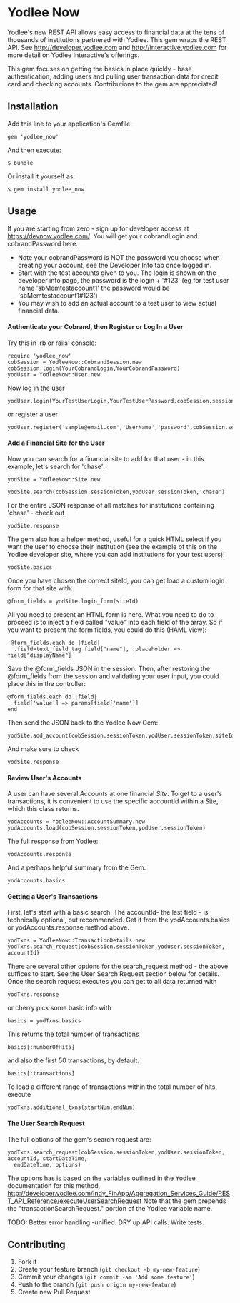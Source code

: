 # Yodlee Now

Yodlee's new REST API allows easy access to financial data at the tens of thousands of institutions partnered with Yodlee.  This gem wraps the REST API.  See http://developer.yodlee.com and http://interactive.yodlee.com for more detail on Yodlee Interactive's offerings.

This gem focuses on getting the basics in place quickly - base authentication, adding users and pulling user transaction data for credit card and checking accounts.  Contributions to the gem are appreciated!

## Installation

Add this line to your application's Gemfile:

    gem 'yodlee_now'

And then execute:

    $ bundle

Or install it yourself as:

    $ gem install yodlee_now

## Usage

If you are starting from zero - sign up for developer access at https://devnow.yodlee.com/.  You will get your cobrandLogin and cobrandPassword here.

 * Note your cobrandPassword is NOT the password you choose when creating your account, see the Developer Info tab once logged in.  
 * Start with the test accounts given to you.  The login is shown on the developer info page, the password is the login + '#123' (eg for test user name 'sbMemtestaccount1' the password would be 'sbMemtestaccount1#123')
 * You may wish to add an actual account to a test user to view actual financial data.  


#### Authenticate your Cobrand, then Register or Log In a User

Try this in irb or rails' console:

    require 'yodlee_now'
    cobSession = YodleeNow::CobrandSession.new
    cobSession.login(YourCobrandLogin,YourCobrandPassword)
    yodUser = YodleeNow::User.new

Now log in the user
    
    yodUser.login(YourTestUserLogin,YourTestUserPassword,cobSession.sessionToken)

or register a user
    
    yodUser.register('sample@email.com','UserName','password',cobSession.sessionToken)

#### Add a Financial Site for the User

Now you can search for a financial site to add for that user - in this example, let's search for 'chase':

    yodSite = YodleeNow::Site.new

    yodSite.search(cobSession.sessionToken,yodUser.sessionToken,'chase')

For the entire JSON response of all matches for institutions containing 'chase' - check out
    
    yodSite.response

The gem also has a helper method, useful for a quick HTML select if you want the user to choose their institution (see the example of this on the Yodlee developer site, where you can add institutions for your test users):

    yodSite.basics

Once you have chosen the correct siteId, you can get load a custom login form for that site with:

    @form_fields = yodSite.login_form(siteId)

All you need to present an HTML form is here.  What you need to do to proceed is to inject a field called "value" into each field of the array.  So if you want to present the form fields, you could do this (HAML view):

    -@form_fields.each do |field|
      .field=text_field_tag field["name"], :placeholder => field["displayName"]

Save the @form_fields JSON in the session. Then, after restoring the @form_fields from the session and validating your user input, you could place this in the controller:
    
    @form_fields.each do |field|
      field['value'] => params[field['name']]
    end

Then send the JSON back to the Yodlee Now Gem:
    
    yodSite.add_account(cobSession.sessionToken,yodUser.sessionToken,siteId,@form_fields)

And make sure to check 

    yodSite.response

#### Review User's Accounts

A user can have several *Accounts* at one financial *Site*.  To get to a user's transactions, it is convenient to use the specific accountId within a Site, which this class returns.

    yodAccounts = YodleeNow::AccountSummary.new
    yodAccounts.load(cobSession.sessionToken,yodUser.sessionToken)

The full response from Yodlee:

    yodAccounts.response

And a perhaps helpful summary from the Gem:

    yodAccounts.basics

#### Getting a User's Transactions

First, let's start with a basic search.  The accountId- the last field - is technically optional, but recommended.  Get it from the yodAccounts.basics or yodAccounts.response method above.  

    yodTxns = YodleeNow::TransactionDetails.new
    yodTxns.search_request(cobSession.sessionToken,yodUser.sessionToken, accountId)

There are several other options for the search_request method - the above suffices to start.  See the User Search Request section below for details.  Once the search request executes you can get to all data returned with

    yodTxns.response

or cherry pick some basic info with

    basics = yodTxns.basics

This returns the total number of transactions 
    
    basics[:numberOfHits]

and also the first 50 transactions, by default.

    basics[:transactions]

To load a different range of transactions within the total number of hits, execute

    yodTxns.additional_txns(startNum,endNum)

#### The User Search Request

The full options of the gem's search request are:

    yodTxns.search_request(cobSession.sessionToken,yodUser.sessionToken, accountId, startDateTime, 
      endDateTime, options)

The options has is based on the variables outlined in the Yodlee documentation for this method, http://developer.yodlee.com/Indy_FinApp/Aggregation_Services_Guide/REST_API_Reference/executeUserSearchRequest  Note that the gem prepends the "transactionSearchRequest." portion of the Yodlee variable name.


    
TODO: Better error handling -unified. DRY up API calls. Write tests.

## Contributing

1. Fork it
2. Create your feature branch (`git checkout -b my-new-feature`)
3. Commit your changes (`git commit -am 'Add some feature'`)
4. Push to the branch (`git push origin my-new-feature`)
5. Create new Pull Request

